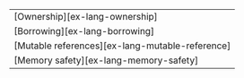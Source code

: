 ||
|--------|
| [Ownership][ex-lang-ownership] |
| [Borrowing][ex-lang-borrowing] |
| [Mutable references][ex-lang-mutable-reference] |
| [Memory safety][ex-lang-memory-safety] |
